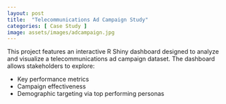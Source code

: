 ```yaml
---
layout: post
title:  "Telecommunications Ad Campaign Study"
categories: [ Case Study ]
image: assets/images/adcampaign.jpg
---
```

This project features an interactive R Shiny dashboard designed to analyze and visualize a telecommunications ad campaign dataset. The dashboard allows stakeholders to explore:
- Key performance metrics
- Campaign effectiveness
- Demographic targeting via top performing personas


